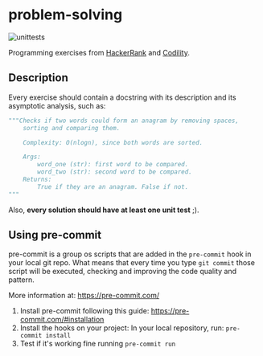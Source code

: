 # problem-solving

![unittests](https://github.com/rafaeltardivo/problem-solving/workflows/unittests/badge.svg)

Programming exercises from [HackerRank](https://www.hackerrank.com/) and [Codility](https://www.codility.com/).

## Description

Every exercise should contain a docstring with its description and its asymptotic analysis, such as:

```python
"""Checks if two words could form an anagram by removing spaces,
    sorting and comparing them.

    Complexity: O(nlogn), since both words are sorted.

    Args:
        word_one (str): first word to be compared.
        word_two (str): second word to be compared.
    Returns:
        True if they are an anagram. False if not.
"""
```

Also, **every solution should have at least one unit test** ;).

## Using pre-commit

pre-commit is a group os scripts that are added in the `pre-commit` hook in your local git repo. What means that every time you type `git commit` those script will be executed, checking and improving the code quality and pattern.

More information at: https://pre-commit.com/

1) Install pre-commit following this guide: https://pre-commit.com/#installation
2) Install the hooks on your project: In your local repository, run: `pre-commit install`
3) Test if it's working fine running `pre-commit run`
